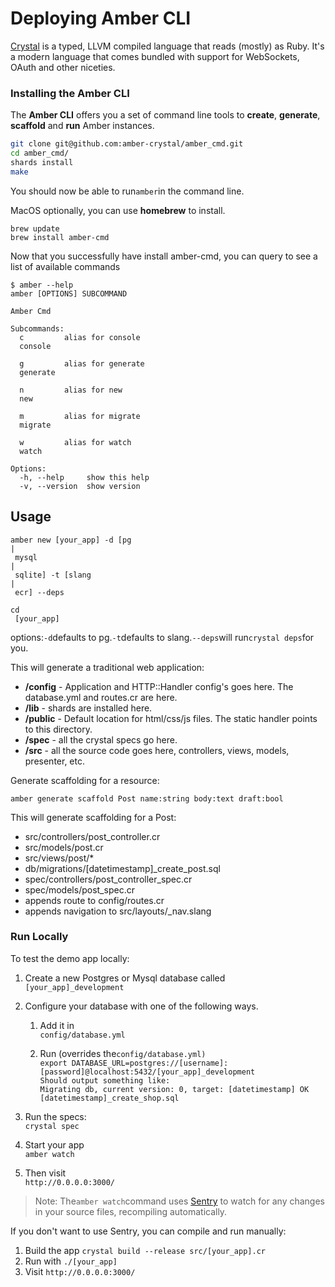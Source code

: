 # Deploying Amber CLI

[Crystal](http://crystal-lang.org/) is a typed, LLVM compiled language that reads \(mostly\) as Ruby. It's a modern language that comes bundled with support for WebSockets, OAuth and other niceties.

### Installing the Amber CLI

The **Amber CLI** offers you a set of command line tools to **create**, **generate**, **scaffold** and **run** Amber instances.

```bash
git clone git@github.com:amber-crystal/amber_cmd.git
cd amber_cmd/
shards install
make
```

You should now be able to run`amber`in the command line.

MacOS optionally, you can use **homebrew** to install.

```
brew update
brew install amber-cmd
```

Now that you successfully have install amber-cmd, you can query to see a list of available commands

```
$ amber --help
amber [OPTIONS] SUBCOMMAND

Amber Cmd

Subcommands:
  c         alias for console
  console

  g         alias for generate
  generate

  n         alias for new
  new

  m         alias for migrate
  migrate

  w         alias for watch
  watch

Options:
  -h, --help     show this help
  -v, --version  show version
```

## Usage

```
amber new [your_app] -d [pg 
|
 mysql 
|
 sqlite] -t [slang 
|
 ecr] --deps 

cd
 [your_app]
```

options:`-d`defaults to pg.`-t`defaults to slang.`--deps`will run`crystal deps`for you.

This will generate a traditional web application:

* **/config** - Application and HTTP::Handler config's goes here. The database.yml and routes.cr are here.
* **/lib** - shards are installed here.
* **/public** - Default location for html/css/js files. The static handler points to this directory.
* **/spec** - all the crystal specs go here.
* **/src** - all the source code goes here, controllers, views, models, presenter, etc.

Generate scaffolding for a resource:

```
amber generate scaffold Post name:string body:text draft:bool
```

This will generate scaffolding for a Post:

* src/controllers/post\_controller.cr
* src/models/post.cr
* src/views/post/\*
* db/migrations/\[datetimestamp\]\_create\_post.sql
* spec/controllers/post\_controller\_spec.cr
* spec/models/post\_spec.cr
* appends route to config/routes.cr
* appends navigation to src/layouts/\_nav.slang

### Run Locally

To test the demo app locally:

1. Create a new Postgres or Mysql database called
   `[your_app]_development`
2. Configure your database with one of the following ways.

   1. Add it in  
      `config/database.yml`

   2. Run \(overrides the`config/database.yml)`  
      `export DATABASE_URL=postgres://[username]:[password]@localhost:5432/[your_app]_development          
      Should output something like:`  
      `Migrating db, current version: 0, target: [datetimestamp] OK [datetimestamp]_create_shop.sql`

3. Run the specs:  
   `crystal spec`

4. Start your app  
   `amber watch`

5. Then visit  
   `http://0.0.0.0:3000/`

> Note: The`amber watch`command uses [Sentry](https://github.com/samueleaton/sentry) to watch for any changes in your source files, recompiling automatically.

If you don't want to use Sentry, you can compile and run manually:

1. Build the app
   `crystal build --release src/[your_app].cr`
2. Run with
   `./[your_app]`
3. Visit
   `http://0.0.0.0:3000/`



